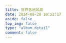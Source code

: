 ```yaml
---
title: 世界各地风景
date: 2024-08-28 10:52:17
aside: false
top_img: false
type: "album_detail"
comment: false
---
```

